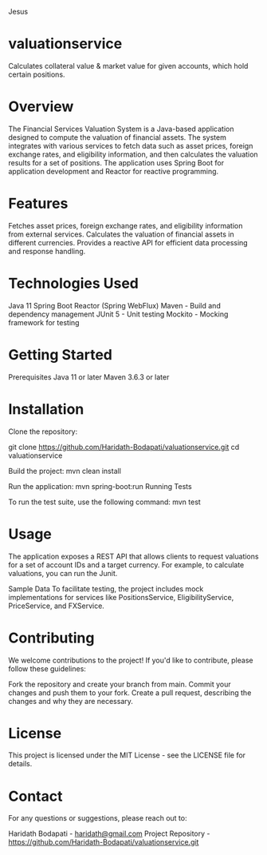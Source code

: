 Jesus
# valuationservice
Calculates collateral value &amp; market value for given accounts, which hold certain positions.

# Overview

The Financial Services Valuation System is a Java-based application designed to compute the valuation of financial assets. The system integrates with various services to fetch data such as asset prices, foreign exchange rates, and eligibility information, and then calculates the valuation results for a set of positions. The application uses Spring Boot for application development and Reactor for reactive programming.

# Features
Fetches asset prices, foreign exchange rates, and eligibility information from external services. Calculates the valuation of financial assets in different currencies. Provides a reactive API for efficient data processing and response handling.

# Technologies Used
Java 11 Spring Boot Reactor (Spring WebFlux) Maven - Build and dependency management JUnit 5 - Unit testing Mockito - Mocking framework for testing

# Getting Started
Prerequisites Java 11 or later Maven 3.6.3 or later

# Installation
Clone the repository:

git clone https://github.com/Haridath-Bodapati/valuationservice.git
cd valuationservice

Build the project:
mvn clean install

Run the application:
mvn spring-boot:run Running Tests

To run the test suite, use the following command:
mvn test

# Usage
The application exposes a REST API that allows clients to request valuations for a set of account IDs and a target currency. For example, to calculate valuations, you can run the Junit.

Sample Data
To facilitate testing, the project includes mock implementations for services like PositionsService, EligibilityService, PriceService, and FXService.

# Contributing
We welcome contributions to the project! If you'd like to contribute, please follow these guidelines:

Fork the repository and create your branch from main. Commit your changes and push them to your fork. Create a pull request, describing the changes and why they are necessary.

# License
This project is licensed under the MIT License - see the LICENSE file for details.

# Contact
For any questions or suggestions, please reach out to:

Haridath Bodapati - haridath@gmail.com Project Repository - https://github.com/Haridath-Bodapati/valuationservice.git
